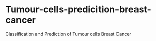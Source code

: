 # Tumour-cells-predicition-breast-cancer
Classification and Prediction of Tumour cells Breast Cancer 
